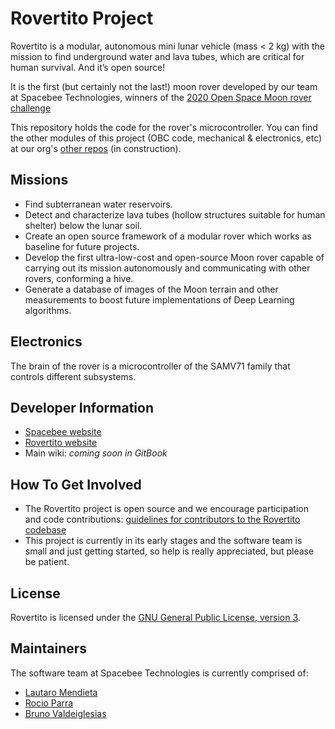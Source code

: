 # Rovertito Project

Rovertito is a modular, autonomous mini lunar vehicle (mass < 2 kg) with the mission to find underground water and lava tubes, which are critical for human survival. And it’s open source!

It is the first (but certainly not the last!) moon rover developed by our team at Spacebee Technologies, winners of the [2020 Open Space Moon rover challenge](https://spaceisopen.com/eng/)

This repository holds the code for the rover's microcontroller. You can find the other modules of this project (OBC code, mechanical & electronics, etc) at our org's [other repos](https://github.com/orgs/spacebee-technologies/repositories) (in construction).

## Missions

- Find subterranean water reservoirs.
- Detect and characterize lava tubes (hollow structures suitable for human shelter) below the lunar soil.
- Create an open source framework of a modular rover which works as baseline for future projects.
- Develop the first ultra-low-cost and open-source Moon rover capable of carrying out its mission autonomously and communicating with other rovers, conforming a hive.
- Generate a database of images of the Moon terrain and other measurements to boost future implementations of Deep Learning algorithms.

##  Electronics

The brain of the rover is a microcontroller of the SAMV71 family that controls different subsystems.


## Developer Information ##
- [Spacebee website](http://www.spacebeetech.com/)
- [Rovertito website](http://www.spacebeetech.com/rover.html)
- Main wiki: _coming soon in GitBook_


## How To Get Involved ##

- The Rovertito project is open source and we encourage participation and code contributions: [guidelines for contributors to the Rovertito codebase](CONTRIBUTING.md)
- This project is currently in its early stages and the software team is small and just getting started, so help is really appreciated, but please be patient.

## License ##

Rovertito is licensed under the [GNU General Public License, version 3](LICENSE.md).

## Maintainers ##

The software team at Spacebee Technologies is currently comprised of:
- [Lautaro Mendieta](https://github.com/lautaromendieta)
- [Rocio Parra](https://github.com/rocio-parra)
- [Bruno Valdeiglesias](https://github.com/bvaldeiglesias)

